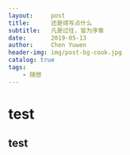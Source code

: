 ```yaml
---
layout:     post
title:      还是得写点什么
subtitle:   凡是过往，皆为序章
date:       2019-05-13
author:     Chen Yuwen
header-img: img/post-bg-cook.jpg
catalog: true
tags:
    - 随想
---
```


# test

## test

